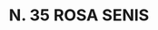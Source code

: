 ---
title: "N. 35 ROSA SENIS"
plant-name: "N. 35"
plant-number: "035"
plant-xml: "/assets/xml/plant035.xml"
plant-img1: "/assets/img/plant035_verso.jpg"
plant-img2: "/assets/img/plant035.jpg"
plant-title: "N. 35 ROSA SENIS"
plant-taxon-link: "http://www.worldfloraonline.org/taxon/wfo-0000465348"
plant-taxon-link: "[Philadelphus coronarius L.]"
layout: single-xml
---